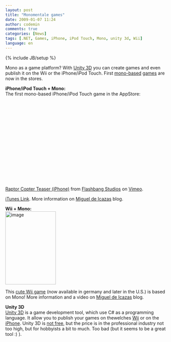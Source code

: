 ```yaml
---
layout: post
title: "Monomentale games"
date: 2009-01-07 11:24
author: codemin
comments: true
categories: [News]
tags: [.NET, Games, iPhone, iPod Touch, Mono, unity 3d, Wii]
language: en
---
```

{% include JB/setup %}
<p>Mono as a game platform? With <a target="_blank" href="http://unity3d.com/">Unity 3D</a> you can create games and even publish it on the Wii or the iPhone/iPod Touch. First <a target="_blank" href="http://tirania.org/blog/archive/2009/Jan-06.html">mono-based</a> <a target="_blank" href="http://tirania.org/blog/archive/2009/Jan-06.html">games</a> are now in the stores.</p> 
<!--more-->
  <p><strong>iPhone/iPod Touch + Mono:      <br /></strong>The first mono-based iPhone/iPod Touch game in the AppStore:</p> <object width="400" height="267"><param name="allowfullscreen" value="true" /><param name="allowscriptaccess" value="always" /><param name="movie" value="http://vimeo.com/moogaloop.swf?clip_id=2428637&amp;server=vimeo.com&amp;show_title=1&amp;show_byline=1&amp;show_portrait=0&amp;color=&amp;fullscreen=1" /><embed src="http://vimeo.com/moogaloop.swf?clip_id=2428637&amp;server=vimeo.com&amp;show_title=1&amp;show_byline=1&amp;show_portrait=0&amp;color=&amp;fullscreen=1" type="application/x-shockwave-flash" allowfullscreen="true" allowscriptaccess="always" width="400" height="267"></embed></object>  <br /><a href="http://vimeo.com/2428637">Raptor Copter Teaser (iPhone)</a> from <a href="http://vimeo.com/blurst">Flashbang Studios</a> on <a href="http://vimeo.com">Vimeo</a>.   <p><a target="_blank" href="http://tinyurl.com/raptorcopter">iTunes Link</a>. More information on <a target="_blank" href="http://tirania.org/blog/archive/2009/Jan-06.html">Miguel de Icazas</a> blog.</p>  <p><strong>Wii + Mono:</strong>&#160; <br /><a href="http://code-inside.de/blog-in/wp-content/uploads/image38.png"><img style="border-bottom: 0px; border-left: 0px; display: inline; border-top: 0px; border-right: 0px" title="image" border="0" alt="image" src="http://code-inside.de/blog-in/wp-content/uploads/image-thumb40.png" width="158" height="229" /></a> </p>  <p>This <a target="_blank" href="http://www.myanimalcentre.com/">cute Wii game</a> (now available in germany and later in the U.S.) is based on Mono! More information and a video on <a target="_blank" href="http://tirania.org/blog/archive/2009/Jan-06.html">Miguel de Icazas</a> blog.</p>  <p><strong>Unity 3D      <br /></strong><a target="_blank" href="http://unity3d.com/unity/">Unity 3D</a> is a game development tool, which use C# as a programming language. It allow you to publish your games on thewelches <a target="_blank" href="http://unity3d.com/unity/features/wii-publishing">Wii</a> or on the <a target="_blank" href="http://unity3d.com/unity/features/iphone-publishing">iPhone</a>. Unity 3D is <a target="_blank" href="https://store.unity3d.com/shop/">not free,</a> but the price is in the professional industry not too high, but for hobbyists a bit to much. Too bad (but it seems to be a great tool :) ).</p>
